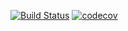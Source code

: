 [![Build Status](https://travis-ci.org/OCA/opnsynid-stock-logistics-transport.svg?branch=8.0)](https://travis-ci.org/OCA/opnsynid-stock-logistics-transport)
[![codecov](https://codecov.io/gh/OCA/opnsynid-stock-logistics-transport/branch/8.0/graph/badge.svg)](https://codecov.io/gh/OCA/opnsynid-stock-logistics-transport)
